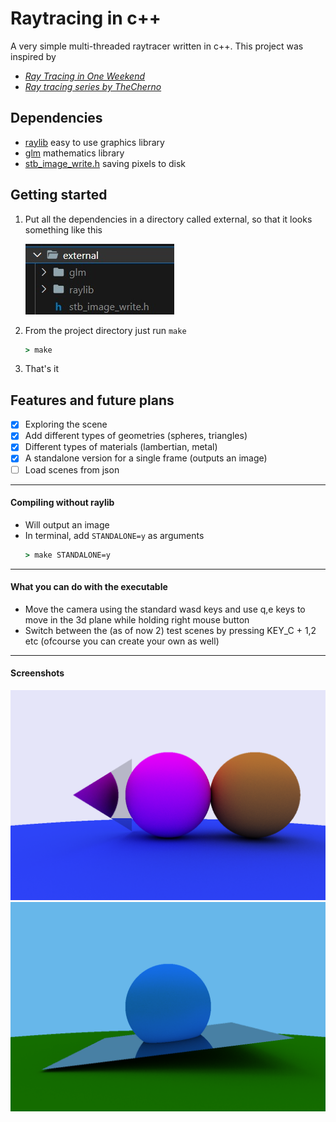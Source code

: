 # Raytracing in c++

A very simple multi-threaded raytracer written in c++.
This project was inspired by
- [_Ray Tracing in One Weekend_](https://raytracing.github.io/books/RayTracingInOneWeekend.html)
- [_Ray tracing series by TheCherno_](https://www.youtube.com/playlist?list=PLlrATfBNZ98edc5GshdBtREv5asFW3yXl)


## Dependencies
- [raylib](https://www.raylib.com) easy to use graphics library
- [glm](https://github.com/g-truc/glm) mathematics library
- [stb_image_write.h](https://github.com/nothings/stb/blob/master/stb_image_write.h) saving pixels to disk


## Getting started
1. Put all the dependencies in a directory called external, so that it looks something like this
    
    ![external directory structure](screenshots/dependency-directory.jpg)

2. From the project directory just run `make`
    ```cmd
    > make
    ```

3. That's it

## Features and future plans
- [X] Exploring the scene
- [X] Add different types of geometries (spheres, triangles)
- [X] Different types of materials (lambertian, metal)
- [X] A standalone version for a single frame (outputs an image)
- [ ] Load scenes from json

---
#### Compiling without raylib
- Will output an image
- In terminal, add `STANDALONE=y` as arguments
    ```cmd
    > make STANDALONE=y
    ```

---
#### What you can do with the executable
- Move the camera using the standard wasd keys and use q,e keys to move in the 3d plane while holding right mouse button
- Switch between the (as of now 2) test scenes by pressing KEY_C + 1,2 etc (ofcourse you can create your own as well)

---
#### Screenshots
![test scene 1](screenshots/test-scene-1.png)
![test scene 2](screenshots/test-scene-2.png)
